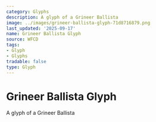 ```yaml
---
category: Glyphs
description: A glyph of a Grineer Ballista
image: ../images/grineer-ballista-glyph-71d8716879.png
last_updated: '2025-09-17'
name: Grineer Ballista Glyph
source: WFCD
tags:
- Glyph
- Glyphs
tradable: false
type: Glyph
---
```


# Grineer Ballista Glyph

A glyph of a Grineer Ballista

